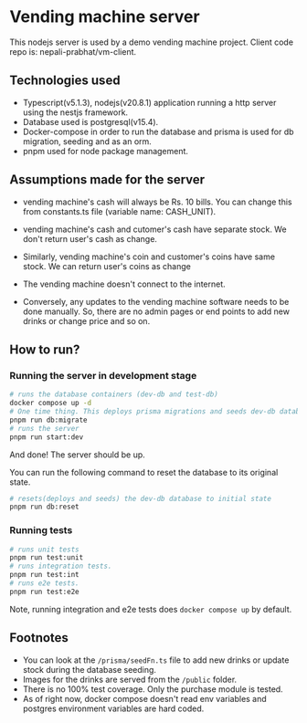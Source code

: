# Vending machine server

This nodejs server is used by a demo vending machine project. Client code repo is: nepali-prabhat/vm-client.

## Technologies used

- Typescript(v5.1.3), nodejs(v20.8.1) application running a http server using the nestjs framework.
- Database used is postgresql(v15.4).
- Docker-compose in order to run the database and prisma is used for db migration, seeding and as an orm.
- pnpm used for node package management.

## Assumptions made for the server

- vending machine's cash will always be Rs. 10 bills. You can change this from constants.ts file (variable name: CASH_UNIT).

- vending machine's cash and cutomer's cash have separate stock. We don't return user's cash as change.
- Similarly, vending machine's coin and customer's coins have same stock. We can return user's coins as change

- The vending machine doesn't connect to the internet.
- Conversely, any updates to the vending machine software needs to be done manually. So, there are no admin pages or end points to add new drinks or change price and so on.

## How to run?

### Running the server in development stage

```bash
# runs the database containers (dev-db and test-db)
docker compose up -d
# One time thing. This deploys prisma migrations and seeds dev-db database
pnpm run db:migrate
# runs the server
pnpm run start:dev
```

And done! The server should be up.

You can run the following command to reset the database to its original state.

```bash
# resets(deploys and seeds) the dev-db database to initial state
pnpm run db:reset
```

### Running tests

```bash
# runs unit tests
pnpm run test:unit
# runs integration tests.
pnpm run test:int
# runs e2e tests.
pnpm run test:e2e
```

Note, running integration and e2e tests does `docker compose up` by default.

## Footnotes

- You can look at the `/prisma/seedFn.ts` file to add new drinks or update stock during the database seeding.
- Images for the drinks are served from the `/public` folder.
- There is no 100% test coverage. Only the purchase module is tested.
- As of right now, docker compose doesn't read env variables and postgres environment variables are hard coded.
